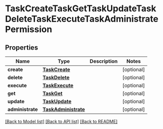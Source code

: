 # TaskCreateTaskGetTaskUpdateTaskDeleteTaskExecuteTaskAdministratePermission


## Properties
Name | Type | Description | Notes
------------ | ------------- | ------------- | -------------
**create** | [**TaskCreate**](TaskCreate.md) |  | [optional] 
**delete** | [**TaskDelete**](TaskDelete.md) |  | [optional] 
**execute** | [**TaskExecute**](TaskExecute.md) |  | [optional] 
**get** | [**TaskGet**](TaskGet.md) |  | [optional] 
**update** | [**TaskUpdate**](TaskUpdate.md) |  | [optional] 
**administrate** | [**TaskAdministrate**](TaskAdministrate.md) |  | [optional] 

[[Back to Model list]](../README.md#documentation-for-models) [[Back to API list]](../README.md#documentation-for-api-endpoints) [[Back to README]](../README.md)


